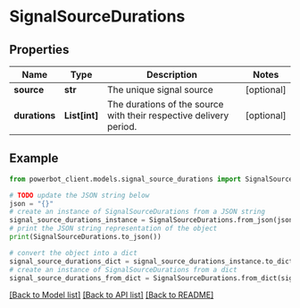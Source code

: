 # SignalSourceDurations


## Properties

Name | Type | Description | Notes
------------ | ------------- | ------------- | -------------
**source** | **str** | The unique signal source | [optional] 
**durations** | **List[int]** | The durations of the source with their respective delivery period. | [optional] 

## Example

```python
from powerbot_client.models.signal_source_durations import SignalSourceDurations

# TODO update the JSON string below
json = "{}"
# create an instance of SignalSourceDurations from a JSON string
signal_source_durations_instance = SignalSourceDurations.from_json(json)
# print the JSON string representation of the object
print(SignalSourceDurations.to_json())

# convert the object into a dict
signal_source_durations_dict = signal_source_durations_instance.to_dict()
# create an instance of SignalSourceDurations from a dict
signal_source_durations_from_dict = SignalSourceDurations.from_dict(signal_source_durations_dict)
```
[[Back to Model list]](../README.md#documentation-for-models) [[Back to API list]](../README.md#documentation-for-api-endpoints) [[Back to README]](../README.md)


